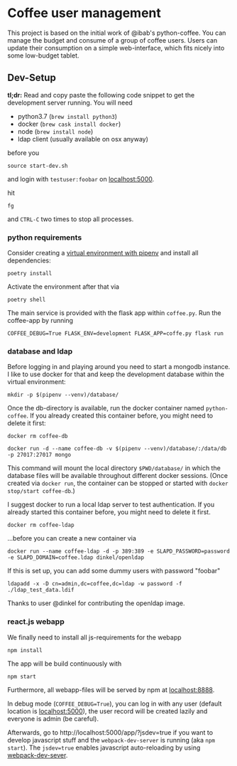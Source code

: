# Coffee user management

This project is based on the initial work of @ibab's python-coffee.
You can manage the budget and consume of a group of coffee users.
Users can update their consumption on a simple web-interface, which fits nicely
into some low-budget tablet.

## Dev-Setup

**tl;dr:** Read and copy paste the following code snippet to get the
development server running. You will need
- python3.7 (`brew install python3`)
- docker (`brew cask install docker`)
- node (`brew install node`)
- ldap client (usually available on osx anyway)

before you
```
source start-dev.sh
```
and login with `testuser:foobar` on [localhost:5000](http://localhost:5000).

hit
```
fg
```
and `CTRL-C` two times to stop all processes.

### python requirements

Consider creating a [virtual environment with
pipenv](https://github.com/pypa/pipenv) and install all dependencies:
```
poetry install
```
Activate the environment after that via
```
poetry shell
```
The main service is provided with the flask app within `coffee.py`.
Run the coffee-app by running
```
COFFEE_DEBUG=True FLASK_ENV=development FLASK_APP=coffe.py flask run
```

### database and ldap

Before logging in and playing around you need to start a mongodb instance.
I like to use docker for that and keep the development database within the
virtual environment:
```
mkdir -p $(pipenv --venv)/database/
```
Once the db-directory is available, run the docker container named
`python-coffee`. If you already created this container before, you might need
to delete it first:
```
docker rm coffee-db
```
```
docker run -d --name coffee-db -v $(pipenv --venv)/database/:/data/db -p 27017:27017 mongo
```
This command will mount the local directory `$PWD/database/` in which the
database files will be available throughout different docker sessions.
(Once created via `docker run`, the container can be stopped or started with
`docker stop/start coffee-db`.)

I suggest docker to run a local ldap server to test authentication. If you
already started this container before, you might need to delete it first.
```
docker rm coffee-ldap
```

...before you can create a new container via
```
docker run --name coffee-ldap -d -p 389:389 -e SLAPD_PASSWORD=password -e SLAPD_DOMAIN=coffee.ldap dinkel/openldap
```

If this is set up, you can add some dummy users with password "foobar"
```
ldapadd -x -D cn=admin,dc=coffee,dc=ldap -w password -f ./ldap_test_data.ldif
```

Thanks to user @dinkel for contributing the openldap image.


### react.js webapp

We finally need to install all js-requirements for the webapp
```
npm install
```

The app will be build continuously with
```
npm start
```
Furthermore, all webapp-files will be served by npm at
[localhost:8888](http://localhost:8888).

In debug mode (`COFFEE_DEBUG=True`), you can log in with any user (default
location is [localhost:5000](http://localhost:5000)), the user record will be
created lazily and everyone is admin (be careful).

Afterwards, go to http://localhost:5000/app/?jsdev=true if you want to
develop javascript stuff and the `webpack-dev-server` is running (aka `npm
start`). The `jsdev=true` enables javascript auto-reloading by using
[webpack-dev-sever](https://webpack.github.io/docs/webpack-dev-server.html).
